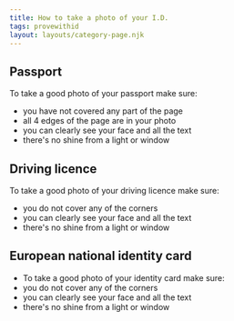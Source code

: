 ```yaml
---
title: How to take a photo of your I.D.
tags: provewithid
layout: layouts/category-page.njk
---
```


## Passport

To take a good photo of your passport make sure:
* you have not covered any part of the page
* all 4 edges of the page are in your photo
* you can clearly see your face and all the text
* there's no shine from a light or window

## Driving licence

To take a good photo of your driving licence make sure:
* you do not cover any of the corners
* you can clearly see your face and all the text
* there's no shine from a light or window

## European national identity card 

* To take a good photo of your identity card make sure:
* you do not cover any of the corners
* you can clearly see your face and all the text
* there's no shine from a light or window

 

